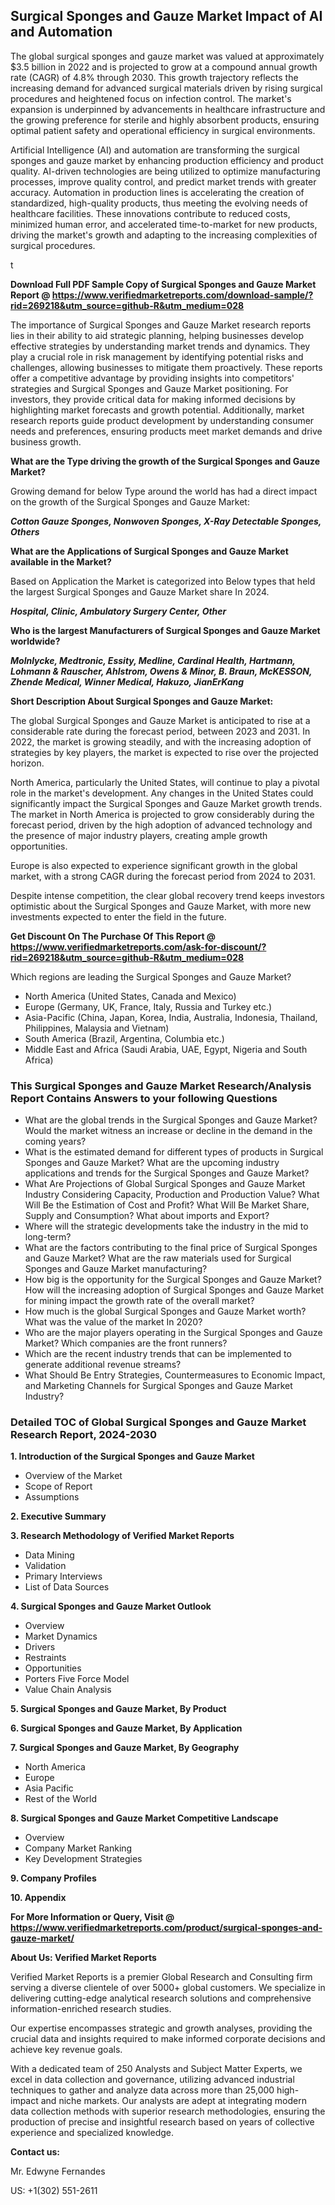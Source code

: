 <h2>Surgical Sponges and Gauze Market Impact of AI and Automation</h2><p>The global surgical sponges and gauze market was valued at approximately $3.5 billion in 2022 and is projected to grow at a compound annual growth rate (CAGR) of 4.8% through 2030. This growth trajectory reflects the increasing demand for advanced surgical materials driven by rising surgical procedures and heightened focus on infection control. The market's expansion is underpinned by advancements in healthcare infrastructure and the growing preference for sterile and highly absorbent products, ensuring optimal patient safety and operational efficiency in surgical environments.</p><p>Artificial Intelligence (AI) and automation are transforming the surgical sponges and gauze market by enhancing production efficiency and product quality. AI-driven technologies are being utilized to optimize manufacturing processes, improve quality control, and predict market trends with greater accuracy. Automation in production lines is accelerating the creation of standardized, high-quality products, thus meeting the evolving needs of healthcare facilities. These innovations contribute to reduced costs, minimized human error, and accelerated time-to-market for new products, driving the market's growth and adapting to the increasing complexities of surgical procedures.</p>t</p><p id="" class=""><strong>Download Full PDF Sample Copy of Surgical Sponges and Gauze Market Report @ <a href="https://www.verifiedmarketreports.com/download-sample/?rid=269218&utm_source=github-R&utm_medium=028" target="_blank">https://www.verifiedmarketreports.com/download-sample/?rid=269218&utm_source=github-R&utm_medium=028</a></strong></p><p>The importance of&nbsp;Surgical Sponges and Gauze Market research reports lies in their ability to aid strategic planning, helping businesses develop effective strategies by understanding market trends and dynamics. They play a crucial role in risk management by identifying potential risks and challenges, allowing businesses to mitigate them proactively. These reports offer a competitive advantage by providing insights into competitors' strategies and Surgical Sponges and Gauze Market positioning. For investors, they provide critical data for making informed decisions by highlighting market forecasts and growth potential. Additionally, market research reports guide product development by understanding consumer needs and preferences, ensuring products meet market demands and drive business growth.</p><p><strong>What are the&nbsp;Type driving the growth of the Surgical Sponges and Gauze Market?</strong></p><p id="" class="">Growing demand for below Type around the world has had a direct impact on the growth of the Surgical Sponges and Gauze Market:</p><em><strong>Cotton Gauze Sponges, Nonwoven Sponges, X-Ray Detectable Sponges, Others</strong></em></p><strong>What are the&nbsp;Applications&nbsp;of Surgical Sponges and Gauze Market available in the Market?</strong></p><p id="" class="">Based on Application the Market is categorized into Below types that held the largest Surgical Sponges and Gauze Market share In 2024.</p><em><strong>Hospital, Clinic, Ambulatory Surgery Center, Other</strong></em></p><strong>Who is the largest Manufacturers of Surgical Sponges and Gauze Market worldwide?</strong></p><p><em><strong>Molnlycke, Medtronic, Essity, Medline, Cardinal Health, Hartmann, Lohmann & Rauscher, Ahlstrom, Owens & Minor, B. Braun, McKESSON, Zhende Medical, Winner Medical, Hakuzo, JianErKang</strong></em></p><p id="" class=""><strong>Short Description About Surgical Sponges and Gauze Market:</strong></p><p>The global Surgical Sponges and Gauze Market is anticipated to rise at a considerable rate during the forecast period, between 2023 and 2031. In 2022, the market is growing steadily, and with the increasing adoption of strategies by key players, the market is expected to rise over the projected horizon.</p><p>North America, particularly the United States, will continue to play a pivotal role in the market's development. Any changes in the United States could significantly impact the Surgical Sponges and Gauze Market growth trends. The market in North America is projected to grow considerably during the forecast period, driven by the high adoption of advanced technology and the presence of major industry players, creating ample growth opportunities.</p><p>Europe is also expected to experience significant growth in the global market, with a strong CAGR during the forecast period from 2024 to 2031.</p><p>Despite intense competition, the clear global recovery trend keeps investors optimistic about the Surgical Sponges and Gauze Market, with more new investments expected to enter the field in the future.</p><p id="" class=""><strong>Get Discount On The Purchase Of This Report @ <a href="https://www.verifiedmarketreports.com/ask-for-discount/?rid=269218&utm_source=github-R&utm_medium=028" target="_blank">https://www.verifiedmarketreports.com/ask-for-discount/?rid=269218&utm_source=github-R&utm_medium=028</a></strong></p>Which regions are leading the Surgical Sponges and Gauze Market?</p><ul><li>North America (United States, Canada and Mexico)</li><li>Europe (Germany, UK, France, Italy, Russia and Turkey etc.)</li><li>Asia-Pacific (China, Japan, Korea, India, Australia, Indonesia, Thailand, Philippines, Malaysia and Vietnam)</li><li>South America (Brazil, Argentina, Columbia etc.)</li><li>Middle East and Africa (Saudi Arabia, UAE, Egypt, Nigeria and South Africa)</li></ul><h3 id="" class="">This Surgical Sponges and Gauze Market Research/Analysis Report Contains Answers to your following Questions</h3><ul><li>What are the global trends in the Surgical Sponges and Gauze Market? Would the market witness an increase or decline in the demand in the coming years?</li><li>What is the estimated demand for different types of products in Surgical Sponges and Gauze Market? What are the upcoming industry applications and trends for the Surgical Sponges and Gauze Market?</li><li>What Are Projections of Global Surgical Sponges and Gauze Market Industry Considering Capacity, Production and Production Value? What Will Be the Estimation of Cost and Profit? What Will Be Market Share, Supply and Consumption? What about imports and Export?</li><li>Where will the strategic developments take the industry in the mid to long-term?</li><li>What are the factors contributing to the final price of Surgical Sponges and Gauze Market? What are the raw materials used for Surgical Sponges and Gauze Market manufacturing?</li><li>How big is the opportunity for the Surgical Sponges and Gauze Market? How will the increasing adoption of Surgical Sponges and Gauze Market for mining impact the growth rate of the overall market?</li><li>How much is the global Surgical Sponges and Gauze Market worth? What was the value of the market In 2020?</li><li>Who are the major players operating in the Surgical Sponges and Gauze Market? Which companies are the front runners?</li><li>Which are the recent industry trends that can be implemented to generate additional revenue streams?</li><li>What Should Be Entry Strategies, Countermeasures to Economic Impact, and Marketing Channels for Surgical Sponges and Gauze Market Industry?</li></ul><h3 id="" class="">Detailed TOC of Global Surgical Sponges and Gauze Market Research Report, 2024-2030</h3><p id="" class=""><strong>1. Introduction of the Surgical Sponges and Gauze Market</strong></p><ul><li>Overview of the Market</li><li>Scope of Report</li><li>Assumptions</li></ul><p id="" class=""><strong>2. Executive Summary</strong></p><p id="" class=""><strong>3. Research Methodology of Verified Market Reports</strong></p><ul><li>Data Mining</li><li>Validation</li><li>Primary Interviews</li><li>List of Data Sources</li></ul><p id="" class=""><strong>4. Surgical Sponges and Gauze Market Outlook</strong></p><ul><li>Overview</li><li>Market Dynamics</li><li>Drivers</li><li>Restraints</li><li>Opportunities</li><li>Porters Five Force Model</li><li>Value Chain Analysis</li></ul><p id="" class=""><strong>5. Surgical Sponges and Gauze Market, By Product</strong></p><p id="" class=""><strong>6. Surgical Sponges and Gauze Market, By Application</strong></p><p id="" class=""><strong>7. Surgical Sponges and Gauze Market, By Geography</strong></p><ul><li>North America</li><li>Europe</li><li>Asia Pacific</li><li>Rest of the World</li></ul><p id="" class=""><strong>8. Surgical Sponges and Gauze Market Competitive Landscape</strong></p><ul><li>Overview</li><li>Company Market Ranking</li><li>Key Development Strategies</li></ul><p id="" class=""><strong>9. Company Profiles</strong></p><p id="" class=""><strong>10. Appendix</strong></p><p id="" class=""><strong>For More Information or Query, Visit @ <a href="https://www.verifiedmarketreports.com/product/surgical-sponges-and-gauze-market/" target="_blank">https://www.verifiedmarketreports.com/product/surgical-sponges-and-gauze-market/</a></strong></p><p id="" class=""><strong>About Us: Verified Market Reports</strong></p><p id="" class="">Verified Market Reports is a premier Global Research and Consulting firm serving a diverse clientele of over 5000+ global customers. We specialize in delivering cutting-edge analytical research solutions and comprehensive information-enriched research studies.</p><p id="" class="">Our expertise encompasses strategic and growth analyses, providing the crucial data and insights required to make informed corporate decisions and achieve key revenue goals.</p><p id="" class="">With a dedicated team of 250 Analysts and Subject Matter Experts, we excel in data collection and governance, utilizing advanced industrial techniques to gather and analyze data across more than 25,000 high-impact and niche markets. Our analysts are adept at integrating modern data collection methods with superior research methodologies, ensuring the production of precise and insightful research based on years of collective experience and specialized knowledge.</p><p id="" class=""><strong>Contact us:</strong></p><p id="" class="">Mr. Edwyne Fernandes</p><p id="" class="">US: +1(302) 551-2611</p>